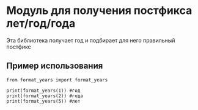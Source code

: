 # Модуль для получения постфикса лет/год/года

Эта библиотека получает год и подбирает для него правильный постфикс

## Пример использования
```
from format_years import format_years

print(format_years(1)) #год
print(format_years(2)) #года
print(format_years(5)) #лет
```
